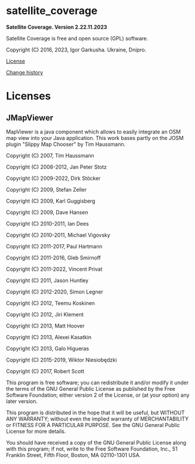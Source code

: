 # satellite_coverage

**Satellite Coverage. Version 2.22.11.2023**

Satellite Coverage is free and open source (GPL) software.

Copyright (C) 2016, 2023, Igor Garkusha. Ukraine, Dnipro.

<a href="https://github.com/IgorGarkusha/satellite_coverage/blob/main/LICENSE">License</a>

<a href="https://github.com/IgorGarkusha/satellite_coverage/blob/main/CHANGELOG.md">Change history</a>

# Licenses

## JMapViewer

MapViewer is a java component which allows to easily integrate an OSM map view into your Java application.
This work bases partly on the JOSM plugin "Slippy Map Chooser" by Tim Haussmann.

Copyright (C) 2007, Tim Haussmann

Copyright (C) 2008-2012, Jan Peter Stotz

Copyright (C) 2009-2022, Dirk Stöcker

Copyright (C) 2009, Stefan Zeller

Copyright (C) 2009, Karl Guggisberg

Copyright (C) 2009, Dave Hansen

Copyright (C) 2010-2011, Ian Dees

Copyright (C) 2010-2011, Michael Vigovsky

Copyright (C) 2011-2017, Paul Hartmann

Copyright (C) 2011-2016, Gleb Smirnoff

Copyright (C) 2011-2022, Vincent Privat

Copyright (C) 2011, Jason Huntley

Copyright (C) 2012-2020, Simon Legner

Copyright (C) 2012, Teemu Koskinen

Copyright (C) 2012, Jiri Klement

Copyright (C) 2013, Matt Hoover

Copyright (C) 2013, Alexei Kasatkin

Copyright (C) 2013, Galo Higueras

Copyright (C) 2015-2019, Wiktor Niesiobędzki

Copyright (C) 2017, Robert Scott


This program is free software; you can redistribute it and/or modify 
it under the terms of the GNU General Public License as published by 
the Free Software Foundation; either version 2 of the License, or 
(at your option) any later version.

This program is distributed in the hope that it will be useful, 
but WITHOUT ANY WARRANTY; without even the implied warranty of 
MERCHANTABILITY or FITNESS FOR A PARTICULAR PURPOSE. See the 
GNU General Public License for more details.

You should have received a copy of the GNU General Public License along 
with this program; if not, write to the Free Software Foundation, Inc., 
51 Franklin Street, Fifth Floor, Boston, MA 02110-1301 USA.


